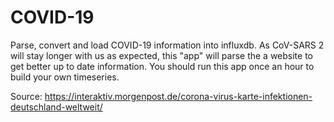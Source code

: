 # COVID-19
Parse, convert and load COVID-19 information into influxdb.
As CoV-SARS 2 will stay longer with us as expected, this "app" will parse the a website to get better up to date information.
You should run this app once an hour to build your own timeseries.

Source: https://interaktiv.morgenpost.de/corona-virus-karte-infektionen-deutschland-weltweit/
